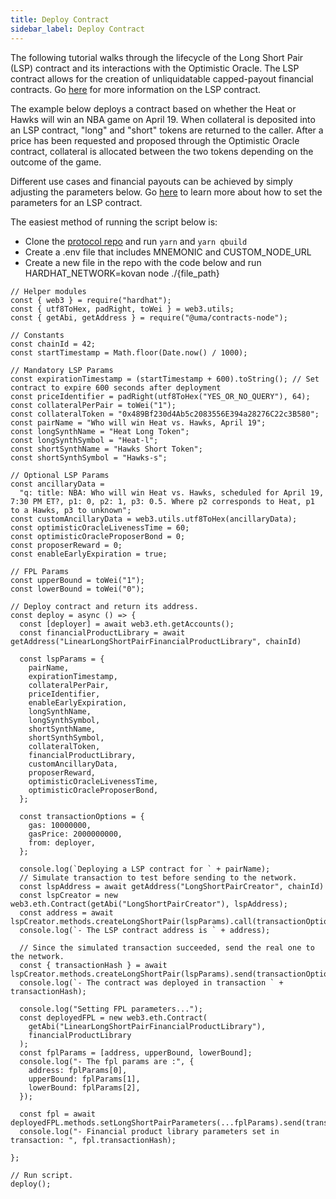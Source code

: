 ```yaml
---
title: Deploy Contract
sidebar_label: Deploy Contract
---
```


The following tutorial walks through the lifecycle of the Long Short Pair (LSP) contract and its interactions with the Optimistic Oracle. The LSP contract allows for the creation of unliquidatable capped-payout financial contracts. Go [here](synthetic-tokens/long-short-pair.md) for more information on the LSP contract.

The example below deploys a contract based on whether the Heat or Hawks will win an NBA game on April 19. When collateral is deposited into an LSP contract, "long" and "short" tokens are returned to the caller. After a price has been requested and proposed through the Optimistic Oracle contract, collateral is allocated between the two tokens depending on the outcome of the game.

Different use cases and financial payouts can be achieved by simply adjusting the parameters below. Go [here](developers/deploy-an-lsp.md) to learn more about how to set the parameters for an LSP contract.

The easiest method of running the script below is:
- Clone the [protocol repo](https://github.com/UMAprotocol/protocol) and run `yarn` and `yarn qbuild`
- Create a .env file that includes MNEMONIC and CUSTOM_NODE_URL
- Create a new file in the repo with the code below and run HARDHAT_NETWORK=kovan node ./{file_path}

```
// Helper modules
const { web3 } = require("hardhat");
const { utf8ToHex, padRight, toWei } = web3.utils;
const { getAbi, getAddress } = require("@uma/contracts-node");

// Constants
const chainId = 42;
const startTimestamp = Math.floor(Date.now() / 1000);

// Mandatory LSP Params
const expirationTimestamp = (startTimestamp + 600).toString(); // Set contract to expire 600 seconds after deployment
const priceIdentifier = padRight(utf8ToHex("YES_OR_NO_QUERY"), 64);
const collateralPerPair = toWei("1");
const collateralToken = "0x489Bf230d4Ab5c2083556E394a28276C22c3B580";
const pairName = "Who will win Heat vs. Hawks, April 19";
const longSynthName = "Heat Long Token";
const longSynthSymbol = "Heat-l";
const shortSynthName = "Hawks Short Token";
const shortSynthSymbol = "Hawks-s";

// Optional LSP Params
const ancillaryData =
  "q: title: NBA: Who will win Heat vs. Hawks, scheduled for April 19, 7:30 PM ET?, p1: 0, p2: 1, p3: 0.5. Where p2 corresponds to Heat, p1 to a Hawks, p3 to unknown";
const customAncillaryData = web3.utils.utf8ToHex(ancillaryData);
const optimisticOracleLivenessTime = 60;
const optimisticOracleProposerBond = 0;
const proposerReward = 0;
const enableEarlyExpiration = true;

// FPL Params
const upperBound = toWei("1");
const lowerBound = toWei("0");

// Deploy contract and return its address.
const deploy = async () => {
  const [deployer] = await web3.eth.getAccounts();
  const financialProductLibrary = await getAddress("LinearLongShortPairFinancialProductLibrary", chainId)

  const lspParams = {
    pairName,
    expirationTimestamp,
    collateralPerPair,
    priceIdentifier,
    enableEarlyExpiration,
    longSynthName,
    longSynthSymbol,
    shortSynthName,
    shortSynthSymbol,
    collateralToken,
    financialProductLibrary,
    customAncillaryData,
    proposerReward,
    optimisticOracleLivenessTime,
    optimisticOracleProposerBond,
  };

  const transactionOptions = {
    gas: 10000000,
    gasPrice: 2000000000,
    from: deployer,
  };

  console.log(`Deploying a LSP contract for ` + pairName);
  // Simulate transaction to test before sending to the network.
  const lspAddress = await getAddress("LongShortPairCreator", chainId)
  const lspCreator = new web3.eth.Contract(getAbi("LongShortPairCreator"), lspAddress);
  const address = await lspCreator.methods.createLongShortPair(lspParams).call(transactionOptions);
  console.log(`- The LSP contract address is ` + address);

  // Since the simulated transaction succeeded, send the real one to the network.
  const { transactionHash } = await lspCreator.methods.createLongShortPair(lspParams).send(transactionOptions);
  console.log(`- The contract was deployed in transaction ` + transactionHash);

  console.log("Setting FPL parameters...");
  const deployedFPL = new web3.eth.Contract(
    getAbi("LinearLongShortPairFinancialProductLibrary"),
    financialProductLibrary
  );
  const fplParams = [address, upperBound, lowerBound];
  console.log("- The fpl params are :", {
    address: fplParams[0],
    upperBound: fplParams[1],
    lowerBound: fplParams[2],
  });

  const fpl = await deployedFPL.methods.setLongShortPairParameters(...fplParams).send(transactionOptions);
  console.log("- Financial product library parameters set in transaction: ", fpl.transactionHash);

};

// Run script.
deploy();
```